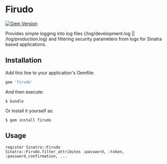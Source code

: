 # Firudo

[![Gem Version](https://badge.fury.io/rb/firudo.svg)](http://badge.fury.io/rb/firudo)

Provides simple logging into log files (/log/development.log || /log/production.log) and filtering security parameters from logs for Sinatra based applications.

## Installation

Add this line to your application's Gemfile:

```ruby
gem 'firudo'
```

And then execute:

    $ bundle

Or install it yourself as:

    $ gem install firudo

## Usage

    register Sinatra::Firudo
    Sinatra::Firudo.filter_attributes :password, :token, :password_confirmation, ...

